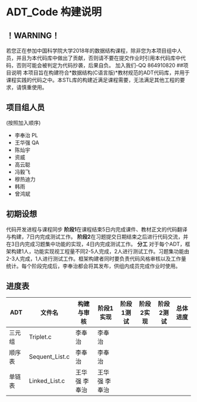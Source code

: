 # ADT_Code 构建说明
！WARNING！
--
若您正在参加中国科学院大学2018年的数据结构课程，除非您为本项目组中人员，并且为本代码库中做出了贡献，否则请不要在提交作业时引用本代码库中代码，否则可能会被判定为代码抄袭，后果自负。
加入我们-QQ 864910820
##项目说明
本项目旨在构建符合*数据结构(C语言版)*教材规范的ADT代码库，并用于课程实践的代码之中。本STL库的构建近满足课程需要，无法满足其他工程的要求，请慎重使用。

项目组人员
--
(按照加入顺序)
- 李奉治 PL
- 王华强 QA
- 陈灿宇
- 资威
- 高云聪
- 冯毅飞
- 穆热迪力
- 韩雨
- 曾鸿斌

初期设想
--
代码开发进程与课程同步
**阶段1**在课程结束5日内完成课件、教材正文的代码翻译与构建，7日内完成测试工作。
**阶段2**在习题提交日期结束之后进行代码交流，并在3日内完成习题集中功能的实现，4日内完成测试工作。
**分工**
对于每个ADT，框架构建1人，功能实现视工程量不同2-5人完成，2人进行测试工作。习题集功能由2-3人完成，1人进行测试工作。框架构建者同时要负责代码风格审核以及工作量统计。每个阶段完成后，李奉治都会将其发布，供组内成员完成作业时使用。

进度表
--
|ADT|文件名|构建与审核|阶段1实现|阶段1测试|阶段2实现|阶段2测试|总体进度|
|---|-----|--------|--------|--------|--------|--------|------|
|三元组|Triplet.c|李奉治|李奉治||||||
|顺序表|Sequent_List.c|李奉治|李奉治||||||
|单链表|Linked_List.c|王华强 李奉治|王华强 李奉治||||||

